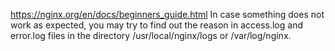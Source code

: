 https://nginx.org/en/docs/beginners_guide.html
In case something does not work as expected, you may try to find out the reason in access.log and error.log files in the directory /usr/local/nginx/logs or /var/log/nginx.